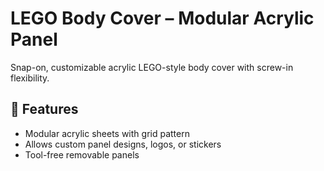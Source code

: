 # LEGO Body Cover – Modular Acrylic Panel

Snap-on, customizable acrylic LEGO-style body cover with screw-in flexibility.

## 🧩 Features

- Modular acrylic sheets with grid pattern
- Allows custom panel designs, logos, or stickers
- Tool-free removable panels

